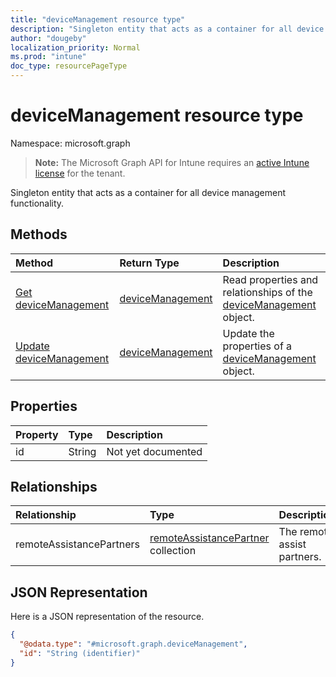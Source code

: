 ```yaml
---
title: "deviceManagement resource type"
description: "Singleton entity that acts as a container for all device management functionality."
author: "dougeby"
localization_priority: Normal
ms.prod: "intune"
doc_type: resourcePageType
---
```


# deviceManagement resource type

Namespace: microsoft.graph

> **Note:** The Microsoft Graph API for Intune requires an [active Intune license](https://go.microsoft.com/fwlink/?linkid=839381) for the tenant.

Singleton entity that acts as a container for all device management functionality.

## Methods
|Method|Return Type|Description|
|:---|:---|:---|
|[Get deviceManagement](../api/intune-remoteassistance-devicemanagement-get.md)|[deviceManagement](../resources/intune-remoteassistance-devicemanagement.md)|Read properties and relationships of the [deviceManagement](../resources/intune-remoteassistance-devicemanagement.md) object.|
|[Update deviceManagement](../api/intune-remoteassistance-devicemanagement-update.md)|[deviceManagement](../resources/intune-remoteassistance-devicemanagement.md)|Update the properties of a [deviceManagement](../resources/intune-remoteassistance-devicemanagement.md) object.|

## Properties
|Property|Type|Description|
|:---|:---|:---|
|id|String|Not yet documented|

## Relationships
|Relationship|Type|Description|
|:---|:---|:---|
|remoteAssistancePartners|[remoteAssistancePartner](../resources/intune-remoteassistance-remoteassistancepartner.md) collection|The remote assist partners.|

## JSON Representation
Here is a JSON representation of the resource.
<!-- {
  "blockType": "resource",
  "keyProperty": "id",
  "@odata.type": "microsoft.graph.deviceManagement"
}
-->
``` json
{
  "@odata.type": "#microsoft.graph.deviceManagement",
  "id": "String (identifier)"
}
```




